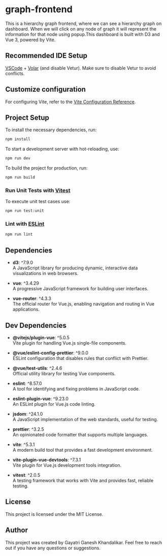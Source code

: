 # graph-frontend

This is a hierarchy graph frontend, where we can see a hierarchy graph on dashboard. When we will click on any node of graph it will represent the information for that node using popup.This dashboard is built with D3 and Vue 3, powered by Vite.

## Recommended IDE Setup

[VSCode](https://code.visualstudio.com/) + [Volar](https://marketplace.visualstudio.com/items?itemName=Vue.volar) (and disable Vetur). Make sure to disable Vetur to avoid conflicts.

## Customize configuration

For configuring Vite, refer to the [Vite Configuration Reference](https://vitejs.dev/config/).

## Project Setup

To install the necessary dependencies, run:

```sh
npm install
```

To start a development server with hot-reloading, use:

```sh
npm run dev
```

To build the project for production, run:

```sh
npm run build
```

### Run Unit Tests with [Vitest](https://vitest.dev/)

To execute unit test cases use:

```sh
npm run test:unit
```

### Lint with [ESLint](https://eslint.org/)

```sh
npm run lint
```

## Dependencies

- **d3**: ^7.9.0  
  A JavaScript library for producing dynamic, interactive data visualizations in web browsers.

- **vue**: ^3.4.29  
  A progressive JavaScript framework for building user interfaces.

- **vue-router**: ^4.3.3  
  The official router for Vue.js, enabling navigation and routing in Vue applications.

## Dev Dependencies

- **@vitejs/plugin-vue**: ^5.0.5  
  Vite plugin for handling Vue.js single-file components.

- **@vue/eslint-config-prettier**: ^9.0.0  
  ESLint configuration that disables rules that conflict with Prettier.

- **@vue/test-utils**: ^2.4.6  
  Official utility library for testing Vue components.

- **eslint**: ^8.57.0  
  A tool for identifying and fixing problems in JavaScript code.

- **eslint-plugin-vue**: ^9.23.0  
  An ESLint plugin for Vue.js code linting.

- **jsdom**: ^24.1.0  
  A JavaScript implementation of the web standards, useful for testing.

- **prettier**: ^3.2.5  
  An opinionated code formatter that supports multiple languages.

- **vite**: ^5.3.1  
  A modern build tool that provides a fast development environment.

- **vite-plugin-vue-devtools**: ^7.3.1  
  Vite plugin for Vue.js development tools integration.

- **vitest**: ^2.0.5  
  A testing framework that works with Vite and provides fast, reliable testing.

## License

This project is licensed under the MIT License.

## Author

This project was created by Gayatri Ganesh Khandalikar. Feel free to reach out if you have any questions or suggestions.
